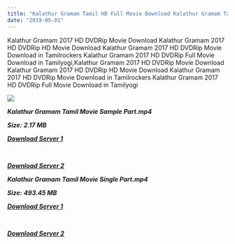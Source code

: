 ```yaml
---
title: "Kalathur Gramam Tamil HD Full Movie Download Kalathur Gramam Tamil HD Movie Download"
date: "2019-05-01"
---
```


Kalathur Gramam 2017 HD DVDRip Movie Download Kalathur Gramam 2017 HD DVDRip HD Movie Download Kalathur Gramam 2017 HD DVDRip Movie Download in Tamilrockers Kalathur Gramam 2017 HD DVDRip Full Movie Download in Tamilyogi,Kalathur Gramam 2017 HD DVDRip Movie Download Kalathur Gramam 2017 HD DVDRip HD Movie Download Kalathur Gramam 2017 HD DVDRip Movie Download in Tamilrockers Kalathur Gramam 2017 HD DVDRip Full Movie Download in Tamilyogi

![](https://images.moviebuff.com/64a9cb46-efc3-40e2-a97a-8b82775a6679?w=1000)

**_Kalathur Gramam Tamil Movie Sample Part.mp4_**

**_Size:_** **_2.17 MB_**

**_[Download Server 1](http://b1.wetransfer.vip/files/Tamil{1d8d357801e2f4b6710faa3d835097c5c618a0f0fcded2c527300dcab25e4b83}202017{1d8d357801e2f4b6710faa3d835097c5c618a0f0fcded2c527300dcab25e4b83}20Movies/Kalathur{1d8d357801e2f4b6710faa3d835097c5c618a0f0fcded2c527300dcab25e4b83}20Gramam/Kalathur{1d8d357801e2f4b6710faa3d835097c5c618a0f0fcded2c527300dcab25e4b83}20Gramam{1d8d357801e2f4b6710faa3d835097c5c618a0f0fcded2c527300dcab25e4b83}20(2017){1d8d357801e2f4b6710faa3d835097c5c618a0f0fcded2c527300dcab25e4b83}20HD{1d8d357801e2f4b6710faa3d835097c5c618a0f0fcded2c527300dcab25e4b83}20DVDRip/Kalathur{1d8d357801e2f4b6710faa3d835097c5c618a0f0fcded2c527300dcab25e4b83}20Gramam{1d8d357801e2f4b6710faa3d835097c5c618a0f0fcded2c527300dcab25e4b83}20(2017){1d8d357801e2f4b6710faa3d835097c5c618a0f0fcded2c527300dcab25e4b83}20Sample{1d8d357801e2f4b6710faa3d835097c5c618a0f0fcded2c527300dcab25e4b83}20(640x360).mp4)_**

**_[  
](http://b1.wetransfer.vip/files/Tamil{1d8d357801e2f4b6710faa3d835097c5c618a0f0fcded2c527300dcab25e4b83}202017{1d8d357801e2f4b6710faa3d835097c5c618a0f0fcded2c527300dcab25e4b83}20Movies/Kalathur{1d8d357801e2f4b6710faa3d835097c5c618a0f0fcded2c527300dcab25e4b83}20Gramam/Kalathur{1d8d357801e2f4b6710faa3d835097c5c618a0f0fcded2c527300dcab25e4b83}20Gramam{1d8d357801e2f4b6710faa3d835097c5c618a0f0fcded2c527300dcab25e4b83}20(2017){1d8d357801e2f4b6710faa3d835097c5c618a0f0fcded2c527300dcab25e4b83}20HD{1d8d357801e2f4b6710faa3d835097c5c618a0f0fcded2c527300dcab25e4b83}20DVDRip/Kalathur{1d8d357801e2f4b6710faa3d835097c5c618a0f0fcded2c527300dcab25e4b83}20Gramam{1d8d357801e2f4b6710faa3d835097c5c618a0f0fcded2c527300dcab25e4b83}20(2017){1d8d357801e2f4b6710faa3d835097c5c618a0f0fcded2c527300dcab25e4b83}20Sample{1d8d357801e2f4b6710faa3d835097c5c618a0f0fcded2c527300dcab25e4b83}20(640x360).mp4)_**

**_[Download Server 2](http://b1.wetransfer.vip/files/Tamil{1d8d357801e2f4b6710faa3d835097c5c618a0f0fcded2c527300dcab25e4b83}202017{1d8d357801e2f4b6710faa3d835097c5c618a0f0fcded2c527300dcab25e4b83}20Movies/Kalathur{1d8d357801e2f4b6710faa3d835097c5c618a0f0fcded2c527300dcab25e4b83}20Gramam/Kalathur{1d8d357801e2f4b6710faa3d835097c5c618a0f0fcded2c527300dcab25e4b83}20Gramam{1d8d357801e2f4b6710faa3d835097c5c618a0f0fcded2c527300dcab25e4b83}20(2017){1d8d357801e2f4b6710faa3d835097c5c618a0f0fcded2c527300dcab25e4b83}20HD{1d8d357801e2f4b6710faa3d835097c5c618a0f0fcded2c527300dcab25e4b83}20DVDRip/Kalathur{1d8d357801e2f4b6710faa3d835097c5c618a0f0fcded2c527300dcab25e4b83}20Gramam{1d8d357801e2f4b6710faa3d835097c5c618a0f0fcded2c527300dcab25e4b83}20(2017){1d8d357801e2f4b6710faa3d835097c5c618a0f0fcded2c527300dcab25e4b83}20Sample{1d8d357801e2f4b6710faa3d835097c5c618a0f0fcded2c527300dcab25e4b83}20(640x360).mp4)_**

**_Kalathur Gramam Tamil Movie Single Part.mp4_**

**_Size:_** **_493.45 MB_**

**_[Download Server 1](http://b1.wetransfer.vip/files/Tamil{1d8d357801e2f4b6710faa3d835097c5c618a0f0fcded2c527300dcab25e4b83}202017{1d8d357801e2f4b6710faa3d835097c5c618a0f0fcded2c527300dcab25e4b83}20Movies/Kalathur{1d8d357801e2f4b6710faa3d835097c5c618a0f0fcded2c527300dcab25e4b83}20Gramam/Kalathur{1d8d357801e2f4b6710faa3d835097c5c618a0f0fcded2c527300dcab25e4b83}20Gramam{1d8d357801e2f4b6710faa3d835097c5c618a0f0fcded2c527300dcab25e4b83}20(2017){1d8d357801e2f4b6710faa3d835097c5c618a0f0fcded2c527300dcab25e4b83}20HD{1d8d357801e2f4b6710faa3d835097c5c618a0f0fcded2c527300dcab25e4b83}20DVDRip/Kalathur{1d8d357801e2f4b6710faa3d835097c5c618a0f0fcded2c527300dcab25e4b83}20Gramam{1d8d357801e2f4b6710faa3d835097c5c618a0f0fcded2c527300dcab25e4b83}20(2017){1d8d357801e2f4b6710faa3d835097c5c618a0f0fcded2c527300dcab25e4b83}20Single{1d8d357801e2f4b6710faa3d835097c5c618a0f0fcded2c527300dcab25e4b83}20Part{1d8d357801e2f4b6710faa3d835097c5c618a0f0fcded2c527300dcab25e4b83}20(640x360).mp4)_**

**_[  
](http://b1.wetransfer.vip/files/Tamil{1d8d357801e2f4b6710faa3d835097c5c618a0f0fcded2c527300dcab25e4b83}202017{1d8d357801e2f4b6710faa3d835097c5c618a0f0fcded2c527300dcab25e4b83}20Movies/Kalathur{1d8d357801e2f4b6710faa3d835097c5c618a0f0fcded2c527300dcab25e4b83}20Gramam/Kalathur{1d8d357801e2f4b6710faa3d835097c5c618a0f0fcded2c527300dcab25e4b83}20Gramam{1d8d357801e2f4b6710faa3d835097c5c618a0f0fcded2c527300dcab25e4b83}20(2017){1d8d357801e2f4b6710faa3d835097c5c618a0f0fcded2c527300dcab25e4b83}20HD{1d8d357801e2f4b6710faa3d835097c5c618a0f0fcded2c527300dcab25e4b83}20DVDRip/Kalathur{1d8d357801e2f4b6710faa3d835097c5c618a0f0fcded2c527300dcab25e4b83}20Gramam{1d8d357801e2f4b6710faa3d835097c5c618a0f0fcded2c527300dcab25e4b83}20(2017){1d8d357801e2f4b6710faa3d835097c5c618a0f0fcded2c527300dcab25e4b83}20Single{1d8d357801e2f4b6710faa3d835097c5c618a0f0fcded2c527300dcab25e4b83}20Part{1d8d357801e2f4b6710faa3d835097c5c618a0f0fcded2c527300dcab25e4b83}20(640x360).mp4)_**

**_[Download Server 2](http://b1.wetransfer.vip/files/Tamil{1d8d357801e2f4b6710faa3d835097c5c618a0f0fcded2c527300dcab25e4b83}202017{1d8d357801e2f4b6710faa3d835097c5c618a0f0fcded2c527300dcab25e4b83}20Movies/Kalathur{1d8d357801e2f4b6710faa3d835097c5c618a0f0fcded2c527300dcab25e4b83}20Gramam/Kalathur{1d8d357801e2f4b6710faa3d835097c5c618a0f0fcded2c527300dcab25e4b83}20Gramam{1d8d357801e2f4b6710faa3d835097c5c618a0f0fcded2c527300dcab25e4b83}20(2017){1d8d357801e2f4b6710faa3d835097c5c618a0f0fcded2c527300dcab25e4b83}20HD{1d8d357801e2f4b6710faa3d835097c5c618a0f0fcded2c527300dcab25e4b83}20DVDRip/Kalathur{1d8d357801e2f4b6710faa3d835097c5c618a0f0fcded2c527300dcab25e4b83}20Gramam{1d8d357801e2f4b6710faa3d835097c5c618a0f0fcded2c527300dcab25e4b83}20(2017){1d8d357801e2f4b6710faa3d835097c5c618a0f0fcded2c527300dcab25e4b83}20Single{1d8d357801e2f4b6710faa3d835097c5c618a0f0fcded2c527300dcab25e4b83}20Part{1d8d357801e2f4b6710faa3d835097c5c618a0f0fcded2c527300dcab25e4b83}20(640x360).mp4)_**
